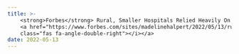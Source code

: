 ```yaml
---
title: >-
    <strong>Forbes</strong> Rural, Smaller Hospitals Relied Heavily On Covid Relief To Survive, Study Suggests.
    <a href="https://www.forbes.com/sites/madelinehalpert/2022/05/13/rural-smaller-hospitals-relied-heavily-on-covid-relief-to-survive-study-suggests/?sh=50ceb4bf6fb5" target="_blank">Read more <i 
    class="fas fa-angle-double-right"></i></a>
date: 2022-05-13 
---
```

